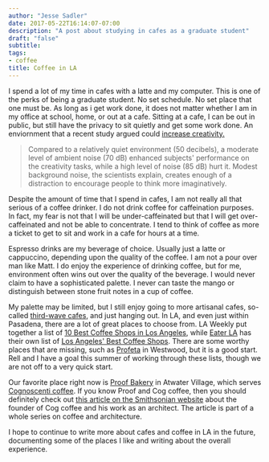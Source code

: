 ```yaml
---
author: "Jesse Sadler"
date: 2017-05-22T16:14:07-07:00
description: "A post about studying in cafes as a graduate student"
draft: "false"
subtitle: 
tags:
- coffee
title: Coffee in LA
---
```


I spend a lot of my time in cafes with a latte and my computer. This is one of the perks of being a graduate student. No set schedule. No set place that one must be. As long as i get work done, it does not matter whether I am in my office at school, home, or out at a cafe. Sitting at a cafe, I can be out in public, but still have the privacy to sit quietly and get some work done. An enviornment that a recent study argued could [increase creativity.](http://www.theatlantic.com/health/archive/2012/06/study-of-the-day-why-crowded-coffee-shops-fire-up-your-creativity/258742/)

> Compared to a relatively quiet environment (50 decibels), a moderate level of ambient noise (70 dB) enhanced subjects' performance on the creativity tasks, while a high level of noise (85 dB) hurt it. Modest background noise, the scientists explain, creates enough of a distraction to encourage people to think more imaginatively.

Despite the amount of time that I spend in cafes, I am not really all that serious of a coffee drinker. I do not drink coffee for caffeination purposes. In fact, my fear is not that I will be under-caffeinated but that I will get over-caffeinated and not be able to concentrate. I tend to think of coffee as more a ticket to get to sit and work in a cafe for hours at a time.

Espresso drinks are my beverage of choice. Usually just a latte or cappuccino, depending upon the quality of the coffee. I am not a pour over man like Matt. I do enjoy the experience of drinking coffee, but for me, environment often wins out over the quality of the beverage. I would never claim to have a sophisticated palette. I never can taste the mango or distinguish between stone fruit notes in a cup of coffee.

My palette may be limited, but I still enjoy going to more artisanal cafes, so-called [third-wave cafes](https://en.wikipedia.org/wiki/Third_Wave_Coffee), and just hanging out. In LA, and even just within Pasadena, there are a lot of great places to choose from. LA Weekly put together a list of [10 Best Coffee Shops in Los Angeles](http://blogs.laweekly.com/squidink/2011/12/the_top_10_coffee_shops_in_los.php), while [Eater LA](http://la.eater.com/) has their own list of [Los Angeles' Best Coffee Shops](http://la.eater.com/archives/2012/03/15/a_guide_to_los_angeles_best_coffee_shops.php). There are some worthy places that are missing, such as [Profeta](http://www.espressoprofetala.com/) in Westwood, but it is a good start. Rell and I have a goal this summer of working through these lists, though we are not off to a very quick start.

Our favorite place right now is [Proof Bakery](http://proofbakeryla.com/) in Atwater Village, which serves [Cognoscenti coffee](http://www.popupcoffee.com/). If you know Proof and Cog coffee, then you should definitely check out [this article on the Smithsonian website](http://blogs.smithsonianmag.com/design/2012/07/an-architect-turned-barista-draws-a-fine-line-between-brewing-and-design/) about the founder of Cog coffee and his work as an architect. The article is part of a whole series on coffee and architecture.

I hope to continue to write more about cafes and coffee in LA in the future, documenting some of the places I like and writing about the overall experience.

<!--more-->